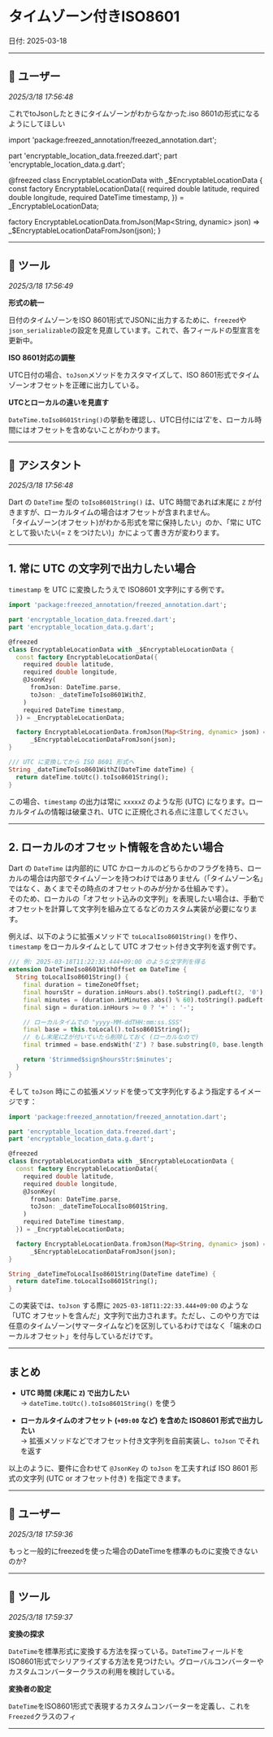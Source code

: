 # タイムゾーン付きISO8601

日付: 2025-03-18

---

## 👤 ユーザー
*2025/3/18 17:56:48*

これでtoJsonしたときにタイムゾーンがわからなかった.iso 8601の形式になるようにしてほしい

import 'package:freezed_annotation/freezed_annotation.dart';

part 'encryptable_location_data.freezed.dart';
part 'encryptable_location_data.g.dart';

@freezed
class EncryptableLocationData with _$EncryptableLocationData {
  const factory EncryptableLocationData({
    required double latitude,
    required double longitude,
    required DateTime timestamp,
  }) = _EncryptableLocationData;

  factory EncryptableLocationData.fromJson(Map&lt;String, dynamic&gt; json) =&gt;
      _$EncryptableLocationDataFromJson(json);
}

---

## 🔧 ツール
*2025/3/18 17:56:49*

**形式の統一**

日付のタイムゾーンをISO 8601形式でJSONに出力するために、`freezed`や`json_serializable`の設定を見直しています。これで、各フィールドの型宣言を更新中。

**ISO 8601対応の調整**

UTC日付の場合、`toJson`メソッドをカスタマイズして、ISO 8601形式でタイムゾーンオフセットを正確に出力している。

**UTCとローカルの違いを見直す**

`DateTime.toIso8601String()`の挙動を確認し、UTC日付には'Z'を、ローカル時間にはオフセットを含めないことがわかります。

---

## 🤖 アシスタント
*2025/3/18 17:56:48*

Dart の `DateTime` 型の `toIso8601String()` は、UTC 時間であれば末尾に `Z` が付きますが、ローカルタイムの場合はオフセットが含まれません。  
「タイムゾーン(オフセット)がわかる形式を常に保持したい」のか、「常に UTC として扱いたい(= `Z` をつけたい)」かによって書き方が変わります。  

---

## 1. 常に UTC の文字列で出力したい場合

`timestamp` を UTC に変換したうえで ISO8601 文字列にする例です。  

```dart
import 'package:freezed_annotation/freezed_annotation.dart';

part 'encryptable_location_data.freezed.dart';
part 'encryptable_location_data.g.dart';

@freezed
class EncryptableLocationData with _$EncryptableLocationData {
  const factory EncryptableLocationData({
    required double latitude,
    required double longitude,
    @JsonKey(
      fromJson: DateTime.parse,
      toJson: _dateTimeToIso8601WithZ,
    )
    required DateTime timestamp,
  }) = _EncryptableLocationData;

  factory EncryptableLocationData.fromJson(Map<String, dynamic> json) =>
      _$EncryptableLocationDataFromJson(json);
}

/// UTC に変換してから ISO 8601 形式へ
String _dateTimeToIso8601WithZ(DateTime dateTime) {
  return dateTime.toUtc().toIso8601String();
}
```

この場合、`timestamp` の出力は常に `xxxxxZ` のような形 (UTC) になります。ローカルタイムの情報は破棄され、UTC に正規化される点に注意してください。

---

## 2. ローカルのオフセット情報を含めたい場合

Dart の `DateTime` は内部的に UTC かローカルのどちらかのフラグを持ち、ローカルの場合は内部でタイムゾーンを持つわけではありません（「タイムゾーン名」ではなく、あくまでその時点のオフセットのみが分かる仕組みです）。  
そのため、ローカルの「オフセット込みの文字列」を表現したい場合は、手動でオフセットを計算して文字列を組み立てるなどのカスタム実装が必要になります。  

例えば、以下のように拡張メソッドで `toLocalIso8601String()` を作り、`timestamp` をローカルタイムとして UTC オフセット付き文字列を返す例です。

```dart
/// 例: 2025-03-18T11:22:33.444+09:00 のような文字列を得る
extension DateTimeIso8601WithOffset on DateTime {
  String toLocalIso8601String() {
    final duration = timeZoneOffset;
    final hoursStr = duration.inHours.abs().toString().padLeft(2, '0');
    final minutes = (duration.inMinutes.abs() % 60).toString().padLeft(2, '0');
    final sign = duration.inHours >= 0 ? '+' : '-';

    // ローカルタイムでの "yyyy-MM-ddTHH:mm:ss.SSS"
    final base = this.toLocal().toIso8601String();
    // もし末尾にZが付いていたら削除しておく (ローカルなので)
    final trimmed = base.endsWith('Z') ? base.substring(0, base.length - 1) : base;

    return '$trimmed$sign$hoursStr:$minutes';
  }
}
```

そして `toJson` 時にこの拡張メソッドを使って文字列化するよう指定するイメージです：

```dart
import 'package:freezed_annotation/freezed_annotation.dart';

part 'encryptable_location_data.freezed.dart';
part 'encryptable_location_data.g.dart';

@freezed
class EncryptableLocationData with _$EncryptableLocationData {
  const factory EncryptableLocationData({
    required double latitude,
    required double longitude,
    @JsonKey(
      fromJson: DateTime.parse,
      toJson: _dateTimeToLocalIso8601String,
    )
    required DateTime timestamp,
  }) = _EncryptableLocationData;

  factory EncryptableLocationData.fromJson(Map<String, dynamic> json) =>
      _$EncryptableLocationDataFromJson(json);
}

String _dateTimeToLocalIso8601String(DateTime dateTime) {
  return dateTime.toLocalIso8601String();
}
```

この実装では、`toJson` する際に `2025-03-18T11:22:33.444+09:00` のような「UTC オフセットを含んだ」文字列で出力されます。ただし、このやり方では任意のタイムゾーン(サマータイムなど)を区別しているわけではなく「端末のローカルオフセット」を付与しているだけです。

---

## まとめ

- **UTC 時間 (末尾に `Z`) で出力したい**  
  →  `dateTime.toUtc().toIso8601String()` を使う  

- **ローカルタイムのオフセット (`+09:00` など) を含めた ISO8601 形式で出力したい**  
  → 拡張メソッドなどでオフセット付き文字列を自前実装し、`toJson` でそれを返す  

以上のように、要件に合わせて `@JsonKey` の `toJson` を工夫すれば ISO 8601 形式の文字列 (UTC or オフセット付き) を指定できます。

---

## 👤 ユーザー
*2025/3/18 17:59:36*

もっと一般的にfreezedを使った場合のDateTimeを標準のものに変換できないのか?

---

## 🔧 ツール
*2025/3/18 17:59:37*

**変換の探求**

`DateTime`を標準形式に変換する方法を探っている。`DateTime`フィールドをISO8601形式でシリアライズする方法を見つけたい。グローバルコンバーターやカスタムコンバータークラスの利用を検討している。

**変換者の設定**

`DateTime`をISO8601形式で表現するカスタムコンバーターを定義し、これを`Freezed`クラスのフィ

---
